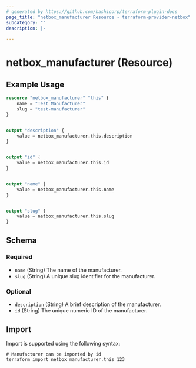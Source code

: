 ```yaml
---
# generated by https://github.com/hashicorp/terraform-plugin-docs
page_title: "netbox_manufacturer Resource - terraform-provider-netbox"
subcategory: ""
description: |-
  
---
```


# netbox_manufacturer (Resource)



## Example Usage

```terraform
resource "netbox_manufacturer" "this" {
    name = "Test Manufacturer"
    slug = "test-manufacturer"
}


output "description" {
    value = netbox_manufacturer.this.description
}


output "id" {
    value = netbox_manufacturer.this.id
}


output "name" {
    value = netbox_manufacturer.this.name
}


output "slug" {
    value = netbox_manufacturer.this.slug
}
```

<!-- schema generated by tfplugindocs -->
## Schema

### Required

- `name` (String) The name of the manufacturer.
- `slug` (String) A unique slug identifier for the manufacturer.

### Optional

- `description` (String) A brief description of the manufacturer.
- `id` (String) The unique numeric ID of the manufacturer.

## Import

Import is supported using the following syntax:

```shell
# Manufacturer can be imported by id
terraform import netbox_manufacturer.this 123
```
